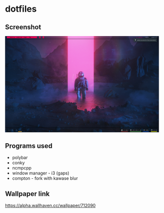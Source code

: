 # dotfiles

## Screenshot
![screenshot](/screenshot.png?raw=true)

## Programs used
 - polybar
 - conky
 - ncmpcpp
 - window manager - i3 (gaps)
 - compton - fork with kawase blur

## Wallpaper link
https://alpha.wallhaven.cc/wallpaper/712090